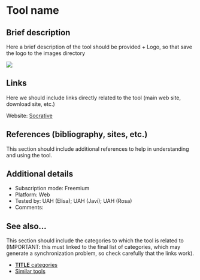 # Tool name

## Brief description

Here a brief description of the tool should be provided + Logo, so
that save the logo to the images directory

![](images/<tool_logo>.png)

## Links

Here we should include links directly related to the tool (main web
site, download site, etc.)

Website: [Socrative](https://www.socrative.com/)


## References (bibliography, sites, etc.)

This section should include additional references to help in
understanding and using the tool.


## Additional details

- Subscription mode: Freemium
- Platform: Web
- Tested by: UAH (Elisa); UAH (Javi); UAH (Rosa)
- Comments: 


## See also...

This section should include the categories to which the tool is
related to (IMPORTANT: this must linked to the final list of
categories, which may generate a synchronization problem, so check
carefully that the links work).

- [__TITLE__ categories](https://github.com/e-CLOSE/Toolbox/issues/9)
- [Similar tools](https://github.com/e-CLOSE/Toolbox/issues?q=is%3Afeedback+is%3Aevaluation)

